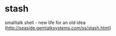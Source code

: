 # stash
smalltalk shell - new life for an old idea (http://seaside.gemtalksystems.com/ss/stash.html)
